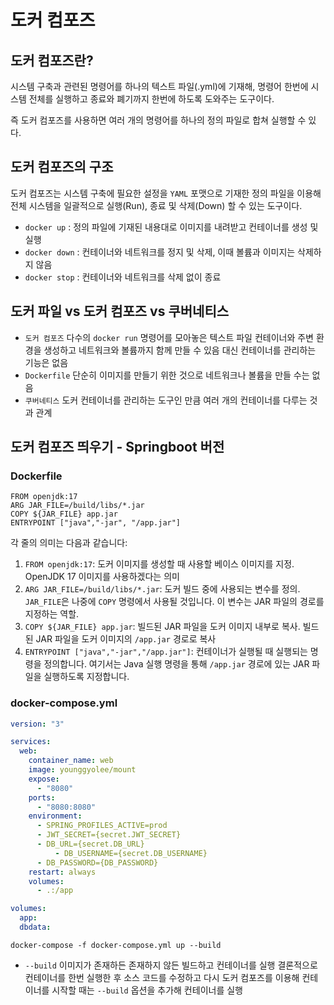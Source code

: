 # 도커 컴포즈

## 도커 컴포즈란?

시스템 구축과 관련된 명령어를 하나의 텍스트 파일(.yml)에 기재해, 명령어 한번에 시스템 전체를 실행하고 종료와 폐기까지 한번에 하도록 도와주는 도구이다.

즉 도커 컴포즈를 사용하면 여러 개의 명령어를 하나의 정의 파일로 합쳐 실행할 수 있다.

## 도커 컴포즈의 구조

도커 컴포즈는 시스템 구축에 필요한 설정을 `YAML` 포맷으로 기재한 정의 파일을 이용해 전체 시스템을 일괄적으로 실행(Run), 종료 및 삭제(Down) 할 수 있는 도구이다.

- `docker up` : 정의 파일에 기재된 내용대로 이미지를 내려받고 컨테이너를 생성 및 실행
- `docker down` : 컨테이너와 네트워크를 정지 및 삭제, 이때 볼륨과 이미지는 삭제하지 않음
- `docker stop` : 컨테이너와 네트워크를 삭제 없이 종료

## 도커 파일 vs 도커 컴포즈 vs 쿠버네티스

- `도커 컴포즈`
  다수의 `docker run` 명령어를 모아놓은 텍스트 파일
  컨테이너와 주변 환경을 생성하고 네트워크와 볼륨까지 함께 만들 수 있음
  대신 컨테이너를 관리하는 기능은 없음
- `Dockerfile`
  단순히 이미지를 만들기 위한 것으로 네트워크나 볼륨을 만들 수는 없음
- `쿠버네티스`
  도커 컨테이너를 관리하는 도구인 만큼 여러 개의 컨테이너를 다루는 것과 관계

## 도커 컴포즈 띄우기 - Springboot 버전

### Dockerfile

```docker
FROM openjdk:17
ARG JAR_FILE=/build/libs/*.jar
COPY ${JAR_FILE} app.jar
ENTRYPOINT ["java","-jar", "/app.jar"]
```

각 줄의 의미는 다음과 같습니다:

1. `FROM openjdk:17`: 도커 이미지를 생성할 때 사용할 베이스 이미지를 지정. OpenJDK 17 이미지를 사용하겠다는 의미
2. `ARG JAR_FILE=/build/libs/*.jar`: 도커 빌드 중에 사용되는 변수를 정의. `JAR_FILE`은 나중에 `COPY` 명령에서 사용될 것입니다. 이 변수는 JAR 파일의 경로를 지정하는 역할.
3. `COPY ${JAR_FILE} app.jar`: 빌드된 JAR 파일을 도커 이미지 내부로 복사. 빌드된 JAR 파일을 도커 이미지의 `/app.jar` 경로로 복사
4. `ENTRYPOINT ["java","-jar","/app.jar"]`: 컨테이너가 실행될 때 실행되는 명령을 정의합니다. 여기서는 Java 실행 명령을 통해 `/app.jar` 경로에 있는 JAR 파일을 실행하도록 지정합니다.

### docker-compose.yml

```yaml
version: "3"

services:
  web:
    container_name: web
    image: younggyolee/mount
    expose:
      - "8080"
    ports:
      - "8080:8080"
    environment:
      - SPRING_PROFILES_ACTIVE=prod
      - JWT_SECRET={secret.JWT_SECRET}
      - DB_URL={secret.DB_URL}
		  - DB_USERNAME={secret.DB_USERNAME}
      - DB_PASSWORD={DB_PASSWORD}
    restart: always
    volumes:
      - .:/app

volumes:
  app:
  dbdata:
```

```docker
docker-compose -f docker-compose.yml up --build
```

- `--build`
  이미지가 존재하든 존재하지 않든 빌드하고 컨테이너를 실행
  결론적으로 컨테이너를 한번 실행한 후 소스 코드를 수정하고 다시 도커 컴포즈를 이용해 컨테이너를 시작할 때는 `--build` 옵션을 추가해 컨테이너를 실행

